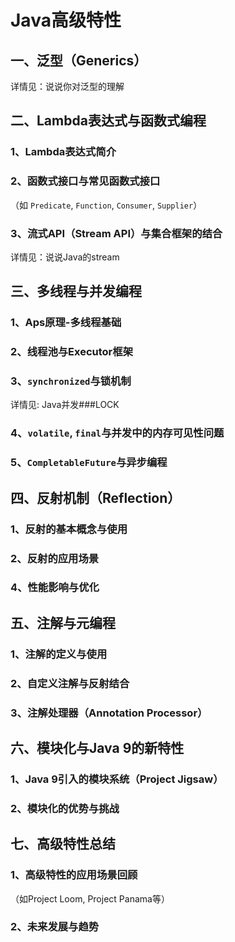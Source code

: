 # Java高级特性

## 一、泛型（Generics）

详情见：<RouteLink to="/interview/0_java#十四、说说你对泛型的理解">说说你对泛型的理解</RouteLink>

## 二、Lambda表达式与函数式编程

### 1、Lambda表达式简介

### 2、函数式接口与常见函数式接口

（如 `Predicate`, `Function`, `Consumer`, `Supplier`）

### 3、流式API（Stream API）与集合框架的结合

详情见：<RouteLink to="/interview/0_java#十六、说说java的stream">说说Java的stream</RouteLink>


## 三、多线程与并发编程

### 1、Aps原理-多线程基础
### 2、线程池与Executor框架
### 3、`synchronized`与锁机制

详情见: <RouteLink to="/concurrent/0_concurrent#concurrent###lock">Java并发###LOCK</RouteLink>

### 4、`volatile`, `final`与并发中的内存可见性问题
### 5、`CompletableFuture`与异步编程

## 四、反射机制（Reflection）

### 1、反射的基本概念与使用
### 2、反射的应用场景
### 4、性能影响与优化

## 五、注解与元编程
### 1、注解的定义与使用
### 2、自定义注解与反射结合
### 3、注解处理器（Annotation Processor）

## 六、模块化与Java 9的新特性
### 1、Java 9引入的模块系统（Project Jigsaw）
### 2、模块化的优势与挑战

## 七、高级特性总结

### 1、高级特性的应用场景回顾

（如Project Loom, Project Panama等）

### 2、未来发展与趋势

